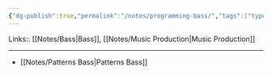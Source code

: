 ```yaml
---
{"dg-publish":true,"permalink":"/notes/programming-bass/","tags":["type/note"]}
---
```


Links:: [[Notes/Bass\|Bass]], [[Notes/Music Production\|Music Production]]

---

- [[Notes/Patterns Bass\|Patterns Bass]]

